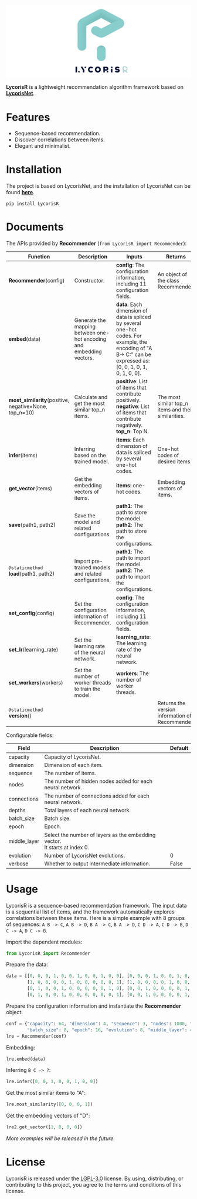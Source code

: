 ![logo](https://github.com/RootHarold/LycorisR/blob/master/logo/logo.svg)

**LycorisR** is a lightweight recommendation algorithm framework based on [**LycorisNet**](https://github.com/RootHarold/Lycoris).

# Features
* Sequence-based recommendation.
* Discover correlations between items.
* Elegant and minimalist.

# Installation
The project is based on LycorisNet, and the installation of LycorisNet can be found [**here**](https://github.com/RootHarold/Lycoris#Installation).

```
pip install LycorisR
```

# Documents
The APIs provided by **Recommender** (`from LycorisR import Recommender`):

Function | Description |  Inputs | Returns
-|-|-|-
**Recommender**(config) | Constructor. | **config**: The configuration information, including 11 configuration fields. | An object of the class Recommender.
**embed**(data) | Generate the mapping between one-hot encoding and embedding vectors. | **data**: Each dimension of data is spliced by several one-hot codes. For example, the encoding of "A B-> C:" can be expressed as: [0, 0, 1, 0, 1, 0, 1, 0, 0]. | 
**most_similarity**(positive, negative=None, top_n=10) | Calculate and get the most similar top_n items. | **positive**: List of items that contribute positively.<br/>**negative**: List of items that contribute negatively.<br/>**top_n**: Top N. | The most similar top_n items and their similarities.
**infer**(items) | Inferring based on the trained model. | **items**: Each dimension of data is spliced by several one-hot codes. | One-hot codes of desired items.
**get_vector**(items) | Get the embedding vectors of items. | **items**: one-hot codes. | Embedding vectors of items.
**save**(path1, path2) | Save the model and related configurations. | **path1**: The path to store the model.<br/> **path2**: The path to store the configurations. |
`@staticmethod`<br/>**load**(path1, path2) | Import pre-trained models and related configurations. | **path1**: The path to import the model.<br/> **path2**: The path to import the configurations. |
**set_config**(config) | Set the configuration information of Recommender. | **config**: The configuration information, including 11 configuration fields. |
**set_lr**(learning_rate) | Set the learning rate of the neural network. | **learning_rate**: The learning rate of the neural network. | 
**set_workers**(workers) | Set the number of worker threads to train the model. | **workers**: The number of worker threads. | 
`@staticmethod`<br/>**version**() |  |  | Returns the version information of Recommender.

Configurable fields:

Field | Description |Default
-|-|-
capacity | Capacity of LycorisNet. |
dimension | Dimension of each item. |
sequence | The number of items. | 
nodes | The number of hidden nodes added for each neural network. |
connections| The number of connections added for each neural network. |
depths| Total layers of each neural network. |
batch_size| Batch size. |
epoch| Epoch. |
middle_layer | Select the number of layers as the embedding vector.<br/>It starts at index 0. | 
evolution| Number of LycorisNet evolutions. | 0
verbose| Whether to output intermediate information. | False

# Usage
LycorisR is a sequence-based recommendation framework. The input data is a sequential list of items, and the framework automatically explores correlations between these items. Here is a simple example with 8 groups of sequences: `A B -> C`, `A B -> D`, `B A -> C`, `B A -> D`, `C D -> A`, `C D -> B`, `D C -> A`, `D C -> B`.

Import the dependent modules:

```python
from LycorisR import Recommender
```

Prepare the data:

```python
data = [[0, 0, 0, 1, 0, 0, 1, 0, 0, 1, 0, 0], [0, 0, 0, 1, 0, 0, 1, 0, 1, 0, 0, 0],
        [1, 0, 0, 0, 0, 1, 0, 0, 0, 0, 0, 1], [1, 0, 0, 0, 0, 1, 0, 0, 0, 0, 1, 0],
        [0, 1, 0, 0, 1, 0, 0, 0, 0, 0, 1, 0], [0, 0, 1, 0, 0, 0, 0, 1, 0, 1, 0, 0],
        [0, 1, 0, 0, 1, 0, 0, 0, 0, 0, 0, 1], [0, 0, 1, 0, 0, 0, 0, 1, 1, 0, 0, 0]]
```

Prepare the configuration information and instantiate the **Recommender** object:

```python
conf = {"capacity": 64, "dimension": 4, "sequence": 3, "nodes": 1000, "connections": 30000, "depths": 8,
        "batch_size": 8, "epoch": 16, "evolution": 8, "middle_layer": 4, "verbose": True}
lre = Recommender(conf)
```

Embedding:

```python
lre.embed(data)
```

Inferring `B C -> ?`:

```python
lre.infer([0, 0, 1, 0, 0, 1, 0, 0])
```

Get the most similar items to "A":

```python
lre.most_similarity([0, 0, 0, 1])
```

Get the embedding vectors of "D":

```python
lre2.get_vector([1, 0, 0, 0])
```

*More examples will be released in the future.*

# License
LycorisR is released under the [LGPL-3.0](https://github.com/RootHarold/Lycoris/blob/master/LICENSE) license. By using, distributing, or contributing to this project, you agree to the terms and conditions of this license.